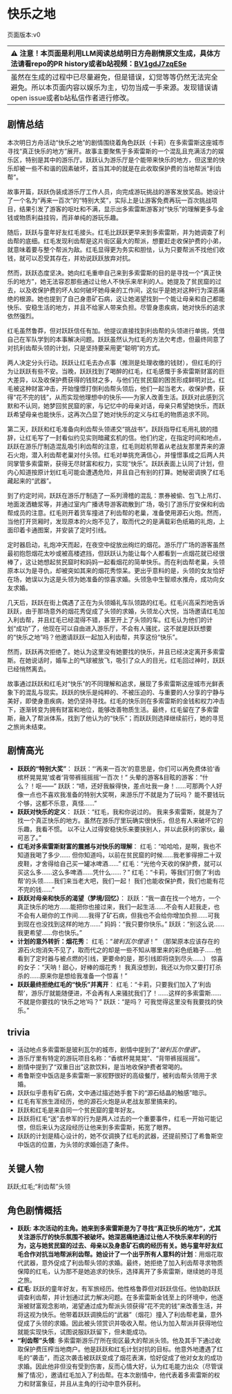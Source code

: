 # 快乐之地
页面版本:v0
 

| :warning: 注意！本页面是利用LLM阅读总结明日方舟剧情原文生成，具体方法请看repo的PR history或者b站视频：[BV1gdJ7zqESe](https://www.bilibili.com/video/BV1gdJ7zqESe/)         |
|:----------------------------|
| 虽然在生成的过程中已尽量避免，但是错误，幻觉等等仍然无法完全避免。所以本页面内容以娱乐为主，切勿当成一手来源。发现错误请open issue或者b站私信作者进行修改。|



## 剧情总结
本次明日方舟活动“快乐之地”的剧情围绕着角色跃跃（卡莉）在多索雷斯这座城市寻找“真正快乐的地方”展开。故事主要聚焦于多索雷斯的一个混乱且充满活力的娱乐区，特别是其中的游乐厅。跃跃认为游乐厅是个能带来快乐的地方，但这里的快乐却被一些不和谐的因素破坏，首当其冲的就是在此收取保护费的当地帮派“利齿帮”。

故事开篇，跃跃伪装成游乐厅工作人员，向完成游玩挑战的游客发放奖品。她设计了一个名为“再来一百次”的“特别大奖”，实际上是让游客免费再玩一百次挑战项目，结果引发了游客的呕吐和不满，显示出多索雷斯游客对“快乐”的理解更多与金钱或物质利益挂钩，而非单纯的游玩乐趣。

随后，跃跃与童年好友红毛接头。红毛比跃跃更早来到多索雷斯，并为她调查了利齿帮的底细。红毛发现利齿帮是这片街区最大的帮派，想要赶走收保护费的小弟，就意味着要与整个帮派为敌。红毛显得更为务实和胆怯，认为只要帮派不找他们收钱，就可以忍受其存在，并劝说跃跃放弃对抗。

然而，跃跃态度坚决。她向红毛重申自己来到多索雷斯的目的是寻找一个“真正快乐的地方”，她无法容忍那些通过让他人不快乐来牟利的人。她提及了贫民窟的过去，以及收保护费的坏人如何破坏她母亲的工作间，这似乎是她对这种行为深恶痛绝的根源。她也提到了自己身患矿石病，这让她渴望找到一个能让母亲和自己都能快乐、安稳生活的地方，并且不给家人带来负担。尽管身患疾病，她对快乐的追求依然强烈。

红毛虽然鲁莽，但对跃跃信任有加。他提议直接找到利齿帮的头领进行单挑，凭借自己在军队学到的本事解决问题。跃跃虽然认为红毛的方法欠考虑，但最终同意了对抗利齿帮头领的计划，只是坚持要采用更“聪明”的方式。

两人决定分头行动。跃跃让红毛去办点事（推测是处理收缴的钱财），但红毛的行为让跃跃有些不安。当晚，跃跃找到了喝醉的红毛，红毛感慨于多索雷斯财富的巨大差异，以及收保护费获得的钱财之多，与他们在贫民窟的困苦形成鲜明对比。红毛被这种财富冲击，开始憧憬打倒利齿帮头领后，他们一起当老大，收保护费，获得“花不完的钱”，从而实现他理想中的快乐——为家人改善生活。跃跃对此感到沉默和不认同，她梦回贫民窟的家，与记忆中的母亲对话，母亲只希望她快乐，而跃跃希望母亲也能快乐，这再次凸显了她对快乐的定义与红毛的物质追求不同。

第二天，跃跃和红毛准备向利齿帮头领递交“挑战书”。跃跃指导红毛用礼貌的措辞，让红毛写了一封看似约见实则暗藏玄机的信。他们约定，在指定时间和地点，跃跃在游乐厅制造混乱吸引利齿帮的注意，红毛则趁机带着从老战友那里弄来的源石火炮，潜入利齿帮老巢对付头领。红毛对单挑充满信心，并憧憬事成之后两人共同掌管多索雷斯，获得无尽财富和权力，实现“快乐”。跃跃表面上认同了计划，但内心知道按原计划红毛可能会遭遇危险，并且自己有别的打算。她秘密调换了红毛藏起来的“武器”。

到了约定时间，跃跃在游乐厅制造了一系列滑稽的混乱：票券被偷、包飞上吊灯、地面泼洒糖浆等，并通过室内广播诱导游客疏散到广场，吸引了游乐厅安保和利齿帮成员的注意。红毛则开着货车撞进了利齿帮的老巢，准备使用源石火炮。然而，当他打开货厢时，发现原本的火炮不见了，取而代之的是满载彩色纸箱的礼炮，上面印着卡通图案，并安装了定时引线。

定时器启动，礼炮冲天而起，在夜空中绽放出绚烂的烟花。游乐厅广场的游客虽然最初抱怨烟花太吵或被高楼遮挡，但跃跃认为能让每个人都看到一点烟花就已经很棒了，这让她想起贫民窟时和妈妈一起看烟花的简单快乐。而在利齿帮老巢，头领原本以为是寻仇，却被突如其来的烟花秀惊呆。更出乎意料的是，头领的女友恰好在场，她误以为这是头领为她准备的惊喜求婚。头领急中生智顺水推舟，成功向女友求婚。

几天后，跃跃在街上偶遇了正在为头领婚礼车队领路的红毛。红毛兴高采烈地告诉跃跃，由于那场意外的烟花秀促成了头领的求婚，头领龙心大悦，当场邀请红毛加入利齿帮，并且红毛已经混得不错，甚至开上了头领的车。红毛认为他们的计划“成功”了，他现在可以自由进入游乐厅，不会有人骚扰，这不就是跃跃想要的“快乐之地”吗？他邀请跃跃一起加入利齿帮，共享这份“快乐”。

然而，跃跃再次拒绝了。她认为这里没有她要找的快乐，并且已经决定离开多索雷斯。在她说话时，婚车上的气球被放飞，吸引了众人的目光，红毛回过神时，跃跃已经悄然离去。

故事通过跃跃和红毛对“快乐”的不同理解和追求，展现了多索雷斯这座城市光鲜表象下的混乱与现实。跃跃的快乐是纯粹的、不被压迫的、与重要的人分享的宁静与美好，即使身患疾病，她仍坚持寻找。红毛的快乐则在多索雷斯的金钱和权力冲击下，逐渐转变为拥有财富和地位，能够改善物质生活。最终，红毛留在了多索雷斯，融入了帮派体系，找到了他认为的“快乐”；而跃跃则选择继续前行，她的寻觅之旅尚未结束。
## 剧情高光
*   **跃跃的“特别大奖”**：
    跃跃：“‘再来一百次’的意思是，你们可以再免费体验‘香槟杯晃晃晃’或者‘背带裤摇摇摇’一百次！”
    头晕的游客&目眩的游客：“什么？！呕——”
    跃跃：“啧，还好我躲得快，差点吐我一身！......可那两个人好像一点也不喜欢我准备的特别大奖啊，来游乐厅不就是为了玩吗？ 能不要钱玩个够，这都不乐意，真怪......”
*   **跃跃对快乐的定义**：
    跃跃：“红毛，我和你说过的。 我来多索雷斯，就是为了找一个真正快乐的地方。虽然在游乐厅里玩确实很快乐，但总有人来破坏它的乐趣，我看不惯。 以不让人过得安稳快乐来要挟别人，并以此获利的家伙，最可恶了。”
*   **红毛对多索雷斯财富的震撼与对快乐的理解**：
    红毛：“哈哈哈，是啊，我也不知道我喝了多少...... 但你知道吗，以前在贫民窟的时候......我老爹得擦二十双皮鞋，才舍得给自己买一罐冰啤酒......”
    红毛：“光他今天收的保护费，就可以买这么多......这么多啤酒......凭什么......？”
    红毛：“卡莉，等我们打倒了‘利齿帮’的头领......我们来当老大吧，我们一起！ 我们也能收保护费，我们也能有花不完的钱......”
*   **跃跃对母亲和快乐的渴望（梦境/回忆）**：
    跃跃：“我一直在找一个地方，一个真正快乐的地方......能把你也接过来，我们一起生活......不会有人赶我走，也不会有人砸你的工作间......我得了矿石病，但我也不会给你增加负担......可我到现在也没找到这样的地方......”
    妈妈：“我只要你快乐。”
    跃跃：“别这么说...... 我更希望......你也快乐。”
*   **计划的意外转折：烟花秀**：
    红毛：“*玻利瓦尔俚语*！”
    （那架原本应该存在的源石火炮消失不见了，取而代之的却是一些不知从哪里来的彩色纸箱子......他看到了定时器与被点燃的引线，更要命的是，那引线即将烧到尽头......）
    惊喜的女子：“天呐！甜心，好棒的烟花秀！ 我真没想到，我还以为你又要打打杀杀的......原来你是想给我准备一个惊喜！”
*   **跃跃最终拒绝红毛的“快乐”并离开**：
    红毛：“卡莉，只要我们加入了‘利齿帮’，游乐厅就能随便进，不会再有人来骚扰我们了！......这样的多索雷斯......不就是你要找的‘快乐之地’吗？”
    跃跃：“是吗？ 可我觉得这里没有我要找的快乐。”
## trivia
*   活动地点多索雷斯是玻利瓦尔的城市，剧情中提到了“*玻利瓦尔俚语*”。
*   游乐厅里有特定的游玩项目名称：“香槟杯晃晃晃”、“背带裤摇摇摇”。
*   剧情中提到了“双重日出”这款饮料，是当地收保护费者常喝的。
*   希鲁斯空中饭店是多索雷斯一家视野很好的高级餐厅，被利齿帮头领用于求婚。
*   跃跃似乎患有矿石病，文中通过描述她手套下的“源石结晶的触感”暗示。
*   红毛有军旅生涯经历，他的源石火炮是从老战友那里搞来的。
*   跃跃和红毛是来自同一个贫民窟的童年好友。
*   跃跃将红毛“送”去参军的行为是两人过去的一个重要事件，红毛一开始可能记恨，但后来认为这段经历让他来到多索雷斯，拓宽了眼界。
*   跃跃的计划是精心设计的，她不仅调换了红毛的武器，还提前预订了希鲁斯空中饭店的位置，为头领的求婚创造了条件。
## 关键人物
跃跃;红毛;“利齿帮”头领
## 角色剧情概括
-   **跃跃: 本次活动的主角。她来到多索雷斯是为了寻找“真正快乐的地方”，尤其关注游乐厅的快乐氛围不被破坏。她深恶痛绝通过让他人不快乐来牟利的行为，这与她贫民窟的过去、母亲以及身患矿石病的经历有关。她与童年好友红毛合作对抗当地帮派利齿帮。她设计了一个出乎所有人意料的计划**：用烟花取代武器，意外促成了利齿帮头领的求婚。最终，她拒绝了加入利齿帮寻求物质保障的红毛，认为那不是她追求的快乐，选择离开了多索雷斯，继续她的寻觅之旅。
-   **红毛**: 跃跃的童年好友，有军旅经历。他性格鲁莽但对跃跃信任。他协助跃跃调查利齿帮，并计划通过武力解决问题。在多索雷斯金钱至上的环境中，他逐渐被财富观念影响，渴望通过成为帮派头领获得“花不完的钱”来改善生活，并将这视为快乐。他带着跃跃调换后的“武器”（烟花）撞入了利齿帮老巢，意外促成了头领的求婚。因此被头领赏识并吸收入帮。他认为加入帮派并获得地位就能实现快乐，试图说服跃跃留下，但未能成功。
-   **“利齿帮”头领**: 多索雷斯游乐厅所在街区最大的帮派头领。他及其手下通过收取保护费压榨当地商户。他是跃跃和红毛计划对抗的目标。他意外地遭遇了红毛的“袭击”，而这次袭击被跃跃变成了烟花表演，恰好促成了他对女友的成功求婚。因此他非但没有受到伤害，反而心情大好，认为红毛能力出众（尽管误解了情况），邀请红毛加入了利齿帮。在本次剧情中，他代表着多索雷斯的权力和财富象征，并且从主角的行动中意外获利。